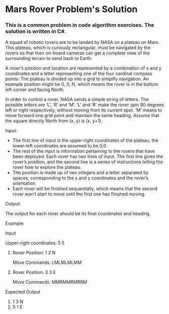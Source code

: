 # Mars Rover Problem's Solution
### This is a common problem in code algorithm exercises. The solution is written in C#.
A squad of robotic rovers are to be landed by NASA on a plateau on Mars. This plateau, which is curiously rectangular, must be navigated by the rovers so that their on-board cameras can get a complete view of the surrounding terrain to send back to Earth.

A rover’s position and location are represented by a combination of x and y coordinates and a letter representing one of the four cardinal compass points. The plateau is divided up into a grid to simplify navigation. An example position might be 0, 0, N, which means the rover is in the bottom left corner and facing North.

In order to control a rover, NASA sends a simple string of letters. The possible letters are ‘L’, ‘R’ and ‘M’. ‘L’ and ‘R’ make the rover spin 90 degrees left or right respectively, without moving from its current spot. ‘M’ means to move forward one grid point and maintain the same heading. Assume that the square directly North from (x, y) is (x, y+1).

Input:

- The first line of input is the upper-right coordinates of the plateau, the lower-left coordinates are assumed to be 0,0.
- The rest of the input is information pertaining to the rovers that have been deployed. Each rover has two lines of input. The first line gives the rover’s position, and the second line is a series of instructions telling the rover how to explore the plateau.
- The position is made up of two integers and a letter separated by spaces, corresponding to the x and y coordinates and the rover’s orientation.
- Each rover will be finished sequentially, which means that the second rover won’t start to move until the first one has finished moving.

Output:

The output for each rover should be its final coordinates and heading.

Example:

Input

Upper-right coordinates: 5 5

1) Rover Position: 1 2 N

   Move Commands:  LMLMLMLMM

2) Rover Position: 3 3 E

   Move Commands:  MMRMMRMRRM

Expected Output
1) 1 3 N
2) 5 1 E
